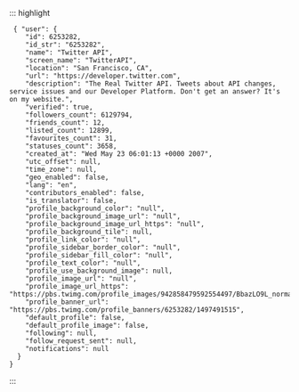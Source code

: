 ::: highlight

     { "user": {
        "id": 6253282,
        "id_str": "6253282",
        "name": "Twitter API",
        "screen_name": "TwitterAPI",
        "location": "San Francisco, CA",
        "url": "https://developer.twitter.com",
        "description": "The Real Twitter API. Tweets about API changes, service issues and our Developer Platform. Don't get an answer? It's on my website.",
        "verified": true,
        "followers_count": 6129794,
        "friends_count": 12,
        "listed_count": 12899,
        "favourites_count": 31,
        "statuses_count": 3658,
        "created_at": "Wed May 23 06:01:13 +0000 2007",
        "utc_offset": null,
        "time_zone": null,
        "geo_enabled": false,
        "lang": "en",
        "contributors_enabled": false,
        "is_translator": false,
        "profile_background_color": "null",
        "profile_background_image_url": "null",
        "profile_background_image_url_https": "null",
        "profile_background_tile": null,
        "profile_link_color": "null",
        "profile_sidebar_border_color": "null",
        "profile_sidebar_fill_color": "null",
        "profile_text_color": "null",
        "profile_use_background_image": null,
        "profile_image_url": "null",
        "profile_image_url_https": "https://pbs.twimg.com/profile_images/942858479592554497/BbazLO9L_normal.jpg",
        "profile_banner_url": "https://pbs.twimg.com/profile_banners/6253282/1497491515",
        "default_profile": false,
        "default_profile_image": false,
        "following": null,
        "follow_request_sent": null,
        "notifications": null
      }
    }
:::
